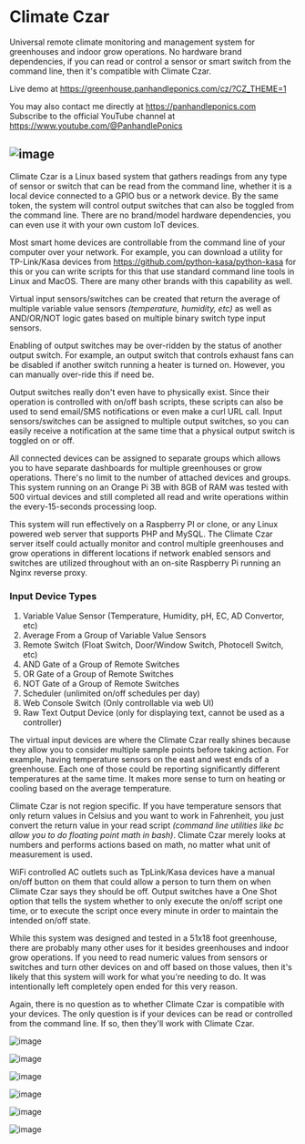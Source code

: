 # Climate Czar
Universal remote climate monitoring and management system for greenhouses and indoor grow operations. No hardware brand dependencies, if you can read or control a sensor or smart switch from the command line, then it's compatible with Climate Czar.

Live demo at https://greenhouse.panhandleponics.com/cz/?CZ_THEME=1

You may also contact me directly at https://panhandleponics.com<br>
Subscribe to the official YouTube channel at https://www.youtube.com/@PanhandlePonics<br>

![image](https://github.com/user-attachments/assets/7b411953-9304-4b04-ab87-2358f437c058)
---

Climate Czar is a Linux based system that gathers readings from any type of sensor or switch that can be read from the command line, whether it is a local device connected to a GPIO bus or a network device. By the same token, the system will control output switches that can also be toggled from the command line. There are no brand/model hardware dependencies, you can even use it with your own custom IoT devices.

Most smart home devices are controllable from the command line of your computer over your network. For example, you can download a utility for TP-Link/Kasa devices from https://github.com/python-kasa/python-kasa for this or you can write scripts for this that use standard command line tools in Linux and MacOS. There are many other brands with this capability as well.

Virtual input sensors/switches can be created that return the average of multiple variable value sensors _(temperature, humidity, etc)_ as well as AND/OR/NOT logic gates based on multiple binary switch type input sensors.

Enabling of output switches may be over-ridden by the status of another output switch. For example, an output switch that controls exhaust fans can be disabled if another switch running a heater is turned on. However, you can manually over-ride this if need be.

Output switches really don't even have to physically exist. Since their operation is controlled with on/off bash scripts, these scripts can also be used to send email/SMS notifications or even make a curl URL call. Input sensors/switches can be assigned to multiple output switches, so you can easily receive a notification at the same time that a physical output switch is toggled on or off.

All connected devices can be assigned to separate groups which allows you to have separate dashboards for multiple greenhouses or grow operations. There's no limit to the number of attached devices and groups. This system running on an Orange Pi 3B with 8GB of RAM was tested with 500 virtual devices and still completed all read and write operations within the every-15-seconds processing loop.

This system will run effectively on a Raspberry PI or clone, or any Linux powered web server that supports PHP and MySQL. The Climate Czar server itself could actually monitor and control multiple greenhouses and grow operations in different locations if network enabled sensors and switches are utilized throughout with an on-site Raspberry Pi running an Nginx reverse proxy.

### Input Device Types
1.	Variable Value Sensor (Temperature, Humidity, pH, EC, AD Convertor, etc)
2.	Average From a Group of Variable Value Sensors
3.	Remote Switch (Float Switch, Door/Window Switch, Photocell Switch, etc)
4.	AND Gate of a Group of Remote Switches
5.	OR Gate of a Group of Remote Switches
6.	NOT Gate of a Group of Remote Switches
7.	Scheduler (unlimited on/off schedules per day)
8.	Web Console Switch (Only controllable via web UI)
9.	Raw Text Output Device (only for displaying text, cannot be used as a controller)

The virtual input devices are where the Climate Czar really shines because they allow you to consider multiple sample points before taking action. For example, having temperature sensors on the east and west ends of a greenhouse. Each one of those could be reporting significantly different temperatures at the same time. It makes more sense to turn on heating or cooling based on the average temperature.

Climate Czar is not region specific. If you have temperature sensors that only return values in Celsius and you want to work in Fahrenheit, you just convert the return value in your read script _(command line utilities like bc allow you to do floating point math in bash)_. Climate Czar merely looks at numbers and performs actions based on math, no matter what unit of measurement is used.

WiFi controlled AC outlets such as TpLink/Kasa devices have a manual on/off button on them that could allow a person to turn them on when Climate Czar says they should be off. Output switches have a One Shot option that tells the system whether to only execute the on/off script one time, or to execute the script once every minute in order to maintain the intended on/off state.

While this system was designed and tested in a 51x18 foot greenhouse, there are probably many other uses for it besides greenhouses and indoor grow operations. If you need to read numeric values from sensors or switches and turn other devices on and off based on those values, then it's likely that this system will work for what you're needing to do. It was intentionally left completely open ended for this very reason.

Again, there is no question as to whether Climate Czar is compatible with your devices. The only question is if your devices can be read or controlled from the command line. If so, then they'll work with Climate Czar.

![image](https://github.com/user-attachments/assets/1ff35e7c-dc2b-4c1f-952a-eef99d6dbb8f)

![image](https://github.com/user-attachments/assets/fd390f94-8900-4b51-87f2-3d0caf7e173d)

![image](https://github.com/user-attachments/assets/1b728bad-f35d-4a7d-b292-7a1e50fda736)

![image](https://github.com/user-attachments/assets/3beab54c-0471-407b-a7ee-4b12bb0824fa)

![image](https://github.com/user-attachments/assets/eb33ef97-4ec6-4fda-8f36-16467c0c8961)

![image](https://github.com/user-attachments/assets/54d89655-f687-48da-a88c-eaa126cc90d7)
